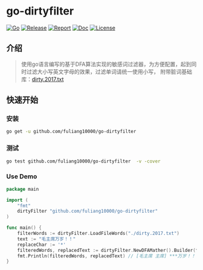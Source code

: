 # go-dirtyfilter

[![Go](https://img.shields.io/badge/Go->=1.21-green)](https://go.dev)
[![Release](https://img.shields.io/github/v/release/fuliang10000/go-dirtyfilter.svg)](https://github.com/fuliang10000/go-dirtyfilter/releases)
[![Report](https://goreportcard.com/badge/github.com/fuliang10000/go-dirtyfilter)](https://goreportcard.com/report/github.com/fuliang10000/go-dirtyfilter)
[![Doc](https://img.shields.io/badge/go.dev-reference-brightgreen?logo=go&logoColor=white&style=flat)](https://pkg.go.dev/github.com/fuliang10000/go-dirtyfilter)
[![License](https://img.shields.io/github/license/fuliang10000/go-dirtyfilter)](https://github.com/fuliang10000/go-dirtyfilter/blob/main/LICENSE)

## 介绍
> 使用go语言编写的基于DFA算法实现的敏感词过滤器，为方便配置，起到同时过滤大小写英文字母的效果，过滤单词请统一使用小写，
> 附带脏词基础库：[dirty.2017.txt](dirty.2017.txt)

## 快速开始

### 安装
```bash
go get -u github.com/fuliang10000/go-dirtyfilter
```

### 测试
```bash
go test github.com/fuliang10000/go-dirtyfilter  -v -cover
```

### Use Demo
```go
package main

import (
	"fmt"
	dirtyFilter "github.com/fuliang10000/go-dirtyfilter"
)

func main() {
	filterWords := dirtyFilter.LoadFileWords("./dirty.2017.txt")
	text := "毛主席万岁！！"
	replaceChar := '*'
	filteredWords, replacedText := dirtyFilter.NewDFAMather().Builder(filterWords).Match(text, replaceChar)
	fmt.Println(filteredWords, replacedText) // [毛主席 主席] ***万岁！！
}
```